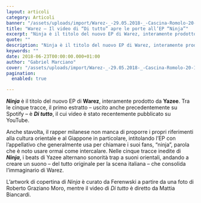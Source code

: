 ```yaml
---
layout: articoli
category: Articoli
banner: "/assets/uploads/import/Warez-_-29.05.2018-_-Cascina-Romolo-20-1.jpg"
title: "Warez – Il video di “Di tutto” apre le porte all’EP “Ninja”"
excerpt: "Ninja è il titolo del nuovo EP di Warez, interamente prodotto da Yazee. Tra le cinque tracce, il primo estratto – uscito anche precedentemente su Spotify – è Di tutto, il cui video è stato recentemente pubblicato su YouTube. Anche stavolta, il rapper milanese non manca di proporre i propri riferimenti alla cultura orientale e [&hellip"
quote: ""
description: "Ninja è il titolo del nuovo EP di Warez, interamente prodotto da Yazee. Tra le cinque tracce, il primo estratto – uscito anche precedentemente su Spotify – è Di tutto, il cui video è stato recentemente pubblicato su YouTube. Anche stavolta, il rapper milanese non manca di proporre i propri riferimenti alla cultura orientale e [&hellip"
keywords: ""
date: 2018-06-23T00:00:00.000+01:00
author: "Gabriel Marciano"
cover: "/assets/uploads/import/Warez-_-29.05.2018-_-Cascina-Romolo-20-1.jpg"
pagination:
  enabled: true

---
```


**_Ninja_** è il titolo del nuovo EP di **Warez**, interamente prodotto da **Yazee**. Tra le cinque tracce, il primo estratto – uscito anche precedentemente su Spotify – è _**Di tutto**_, il cui video è stato recentemente pubblicato su YouTube.

Anche stavolta, il rapper milanese non manca di proporre i propri riferimenti alla cultura orientale e al Giappone in particolare, intitolando l’EP con l’appellativo che generalmente usa per chiamare i suoi fans, “ninja”, parola che è noto usare ormai come intercalare. Nelle cinque tracce inedite di **_Ninja_**, i beats di Yazee alternano sonorità trap a suoni orientali, andando a creare un suono – del tutto originale per la scena italiana – che consolida l’immaginario di Warez.

L’artwork di copertina di _Ninja_ è curato da Ferenwski a partire da una foto di Roberto Graziano Moro, mentre il video di _Di tutto_ è diretto da Mattia Biancardi.
